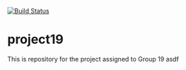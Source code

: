 [![Build Status](https://travis-ci.org/UHSDFall17/project19.svg?branch=Master)](https://travis-ci.org/UHSDFall17/project19)

# project19
This is repository for the project assigned to Group 19
asdf